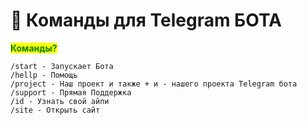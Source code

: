 # 🤖 Команды для Telegram БОТА

&#x20;                                                                             <mark style="color:green;">**Команды?**</mark>

```
/start - Запускает Бота
/hellp - Помощь
/project - Наш проект и также + и - нашего проекта Telegram бота
/support - Прямая Поддержка
/id - Узнать свой айпи
/site - Открыть сайт
```

